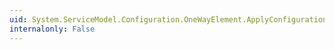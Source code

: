 ```yaml
---
uid: System.ServiceModel.Configuration.OneWayElement.ApplyConfiguration(System.ServiceModel.Channels.BindingElement)
internalonly: False
---
```

